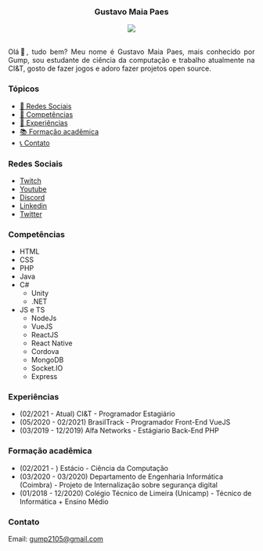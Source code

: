 <h3 align="center">Gustavo Maia Paes</h3>

<div align="center">
<img align="center" src="https://github-readme-stats.vercel.app/api?username=gumpflash&show_icons=true&theme=radical"/><br/><br/>
</div>

<p align="justify">Olá👋, tudo bem? Meu nome é Gustavo Maia Paes, mais conhecido por Gump, sou estudante de ciência da computação e trabalho atualmente na CI&T, gosto de fazer jogos e adoro fazer projetos open source.</p>



### Tópicos

- [📱 Redes Sociais](#redes-sociais)
- [🤹 Competências](#competencias)
- [💼 Experiências](#experiências)
- [📚 Formação acadêmica](#formação-acadêmica)
- [📞 Contato](#contato)



### Redes Sociais
- [Twitch](https://www.twitch.tv/gumpflash)
- [Youtube](https://youtube.com/gumpflash)
- [Discord](https://discord.gg/XD2Vg58)
- [Linkedin](https://www.linkedin.com/in/gustavo-maia-paes/)
- [Twitter](https://twitter.com/gumpflash)



### Competências
- HTML
- CSS
- PHP
- Java
- C#
  - Unity
  - .NET
- JS e TS
  - NodeJs
  - VueJS
  - ReactJS
  - React Native
  - Cordova
  - MongoDB
  - Socket.IO
  - Express


  
### Experiências
- (02/2021 - Atual) CI&T - Programador Estagiário 
- (05/2020 - 02/2021) BrasilTrack - Programador Front-End VueJS
- (03/2019 - 12/2019) Alfa Networks - Estágiario Back-End PHP



### Formação acadêmica
- (02/2021 - ) Estácio - Ciência da Computação
- (03/2020 - 03/2020) Departamento de Engenharia Informática (Coimbra) - Projeto de Internalização sobre segurança digital
- (01/2018 - 12/2020) Colégio Técnico de Limeira (Unicamp) - Técnico de Informática + Ensino Médio



### Contato
Email: gump2105@gmail.com
